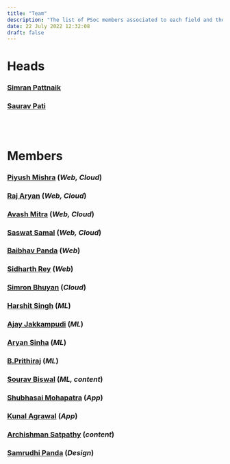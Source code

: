 ```yaml
---
title: "Team"
description: "The list of PSoc members associated to each field and their details"
date: 22 July 2022 12:32:08
draft: false
---
```

# Heads

### [Simran Pattnaik](https://www.linkedin.com/in/simran-pattnaik-iiitbbsr/)

### [Saurav Pati](https://www.linkedin.com/in/oyesaurav/)

<br/><br/>

# Members

### [Piyush Mishra](https://www.linkedin.com/in/piyushmishra965/) (*Web, Cloud*)

### [Raj Aryan](https://www.linkedin.com/in/raj-aryan-33aa861b9/) (*Web, Cloud*)

### [Avash Mitra](https://www.linkedin.com/in/avash-mitra/) (*Web, Cloud*)

### [Saswat Samal](https://www.linkedin.com/in/saswatsam/) (*Web, Cloud*)

### [Baibhav Panda](https://www.linkedin.com/in/baibhav-kumar-panda-64908a1bb/) (*Web*)

### [Sidharth Rey](https://www.linkedin.com/in/siddharth-ray-685128220/) (*Web*)

### [Simron Bhuyan](https://www.linkedin.com/in/simron-bhuyan-856b73205/) (*Cloud*)

### [Harshit Singh](https://www.linkedin.com/in/harshit-singh-7056361b9/) (*ML*)

### [Ajay Jakkampudi](https://www.linkedin.com/in/ajay-jakkampudi-547827204/) (*ML*)

### [Aryan Sinha](https://www.linkedin.com/in/aryan7781/) (*ML*)

### [B.Prithiraj](https://www.linkedin.com/in/b-prithiraj-330098187/) (*ML*)

### [Sourav Biswal](https://www.linkedin.com/in/suman-sourav-biswal-974789211/) (*ML, content*)

### [Shubhasai Mohapatra](https://www.linkedin.com/in/shubhasai-mohapatra/) (*App*)

### [Kunal Agrawal](https://www.linkedin.com/in/kunal-agrawal-68a3741b9/) (*App*)

### [Archishman Satpathy](https://www.linkedin.com/in/archishman-satpathy-7575331b4/) (*content*)

### [Samrudhi Panda](https://www.linkedin.com/in/samrudhi-panda-56a818193/) (*Design*)
